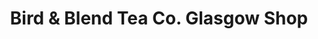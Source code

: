 ---
title: "Bird & Blend Tea Co. Glasgow Shop"
url: /glasgow/bird-and-blend-tea-co-glasgow-shop/
shop: tea
---